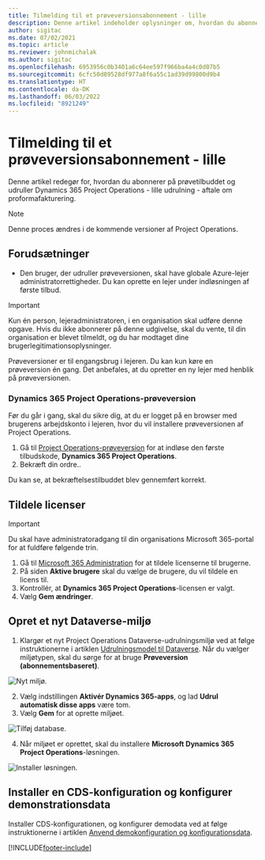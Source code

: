 ```yaml
---
title: Tilmelding til et prøveversionsabonnement - lille
description: Denne artikel indeholder oplysninger om, hvordan du abonnerer på og udruller Project Operations - lille udrulning - aftale om proformafakturering.
author: sigitac
ms.date: 07/02/2021
ms.topic: article
ms.reviewer: johnmichalak
ms.author: sigitac
ms.openlocfilehash: 6953956c0b3401a6c64ee597f966ba4a4c0d07b5
ms.sourcegitcommit: 6cfc50d89528df977a8f6a55c1ad39d99800d9b4
ms.translationtype: HT
ms.contentlocale: da-DK
ms.lasthandoff: 06/03/2022
ms.locfileid: "8921249"
---
```

# <a name="sign-up-for-a-preview-subscription---lite"></a>Tilmelding til et prøveversionsabonnement - lille 

Denne artikel redegør for, hvordan du abonnerer på prøvetilbuddet og udruller Dynamics 365 Project Operations - lille udrulning - aftale om proformafakturering.

> [!NOTE]
> Denne proces ændres i de kommende versioner af Project Operations.

## <a name="prerequisites"></a>Forudsætninger
- Den bruger, der udruller prøveversionen, skal have globale Azure-lejer administratorrettigheder. Du kan oprette en lejer under indløsningen af første tilbud.

> [!IMPORTANT]
> Kun én person, lejeradministratoren, i en organisation skal udføre denne opgave. Hvis du ikke abonnerer på denne udgivelse, skal du vente, til din organisation er blevet tilmeldt, og du har modtaget dine brugerlegitimationsoplysninger.
> 
> Prøveversioner er til engangsbrug i lejeren. Du kan kun køre en prøveversion én gang. Det anbefales, at du opretter en ny lejer med henblik på prøveversionen.

### <a name="dynamics-365-project-operations-trial"></a>Dynamics 365 Project Operations-prøveversion 

Før du går i gang, skal du sikre dig, at du er logget på en browser med brugerens arbejdskonto i lejeren, hvor du vil installere prøveversionen af Project Operations.

1. Gå til [Project Operations-prøveversion](https://aka.ms/try-po) for at indløse den første tilbudskode, **Dynamics 365 Project Operations**.
2. Bekræft din ordre..

  Du kan se, at bekræftelsestilbuddet blev gennemført korrekt.

## <a name="assign-licenses"></a>Tildele licenser

> [!IMPORTANT]
> Du skal have administratoradgang til din organisations Microsoft 365-portal for at fuldføre følgende trin.


1. Gå til [Microsoft 365 Administration](https://portal.office.com/) for at tildele licenserne til brugerne.
2. På siden **Aktive brugere** skal du vælge de brugere, du vil tildele en licens til.
3. Kontrollér, at **Dynamics 365 Project Operations**-licensen er valgt. 
4. Vælg **Gem ændringer**.

## <a name="create-a-new-dataverse-environment"></a>Opret et nyt Dataverse-miljø

1. Klargør et nyt Project Operations Dataverse-udrulningsmiljø ved at følge instruktionerne i artiklen [Udrulningsmodel til Dataverse](lite-deployment.md). Når du vælger miljøtypen, skal du sørge for at bruge **Prøveversion (abonnementsbaseret)**.

  ![Nyt miljø.](./media/19CreateEnvironment.png)

2. Vælg indstillingen **Aktivér Dynamics 365-apps**, og lad **Udrul automatisk disse apps** være tom.  
3. Vælg **Gem** for at oprette miljøet.

  ![Tilføj database.](./media/20CreateEnvironment1.png)

4. Når miljøet er oprettet, skal du installere **Microsoft Dynamics 365 Project Operations**-løsningen. 

![Installer løsningen.](./media/21InstallSolution.png)

## <a name="install-a-cds-configuration-and-setup-demo-data"></a>Installer en CDS-konfiguration og konfigurer demonstrationsdata

Installer CDS-konfigurationen, og konfigurer demodata ved at følge instruktionerne i artiklen [Anvend demokonfiguration og konfigurationsdata](lite-apply-demo-setup-config-data.md).


[!INCLUDE[footer-include](../includes/footer-banner.md)]
